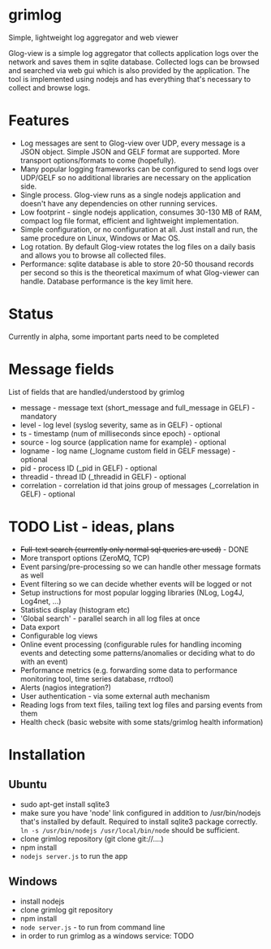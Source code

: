 # grimlog
Simple, lightweight log aggregator and web viewer

Glog-view is a simple log aggregator that collects application logs over the network and saves them in sqlite database. Collected logs 
can be browsed and searched via web gui which is also provided by the application. The tool is implemented using nodejs and has everything
that's necessary to collect and browse logs.

# Features
  * Log messages are sent to Glog-view over UDP, every message is a JSON object. Simple JSON and GELF format are supported. More transport options/formats to come (hopefully).
  * Many popular logging frameworks can be configured to send logs over UDP/GELF so no additional libraries are necessary on the application side.
  * Single process. Glog-view runs as a single nodejs application and doesn't have any dependencies on other running services. 
  * Low footprint - single nodejs application, consumes 30-130 MB of RAM, compact log file format, efficient and lightweight implementation.  
  * Simple configuration, or no configuration at all. Just install and run, the same procedure on Linux, Windows or Mac OS. 
  * Log rotation. By default Glog-view rotates the log files on a daily basis and allows you to browse all collected files.
  * Performance: sqlite database is able to store 20-50 thousand records per second so this is the theoretical maximum of what Glog-viewer can handle.
    Database performance is the key limit here.

# Status
Currently in alpha, some important parts need to be completed

# Message fields
List of fields that are handled/understood by grimlog 
* message - message text (short_message and full_message in GELF) - mandatory
* level - log level (syslog severity, same as in GELF) - optional
* ts - timestamp (num of milliseconds since epoch) - optional 
* source - log source (application name for example) - optional
* logname - log name (_logname custom field in GELF message) - optional
* pid - process ID (_pid in GELF) - optional
* threadid - thread ID (_threadid in GELF) - optional
* correlation - correlation id that joins group of messages (_correlation in GELF) - optional

# TODO List - ideas, plans    
  * ~~Full-text search (currently only normal sql queries are used)~~ - DONE
  * More transport options (ZeroMQ, TCP)
  * Event parsing/pre-processing so we can handle other message formats as well
  * Event filtering so we can decide whether events will be logged or not
  * Setup instructions for most popular logging libraries (NLog, Log4J, Log4net, ...)
  * Statistics display (histogram etc)
  * 'Global search' - parallel search in all log files at once
  * Data export
  * Configurable log views
  * Online event processing (configurable rules for handling incoming events and detecting some patterns/anomalies or deciding what to do with an event)
  * Performance metrics (e.g. forwarding some data to performance monitoring tool, time series database, rrdtool)
  * Alerts (nagios integration?)
  * User authentication - via some external auth mechanism
  * Reading logs from text files, tailing text log files and parsing events from them
  * Health check (basic website with some stats/grimlog health information)
 
  
# Installation
 
## Ubuntu

  * sudo apt-get install sqlite3
  * make sure you have 'node' link configured in addition to /usr/bin/nodejs that's installed by default. Required to install sqlite3 package correctly. `ln -s /usr/bin/nodejs /usr/local/bin/node` should be sufficient.
  * clone grimlog repository (git clone git://....)
  * npm install 
  * `nodejs server.js` to run the app

    
## Windows

  * install nodejs
  * clone grimlog git repository
  * npm install
  * `node server.js` - to run from command line
  * in order to run grimlog as a windows service: TODO
